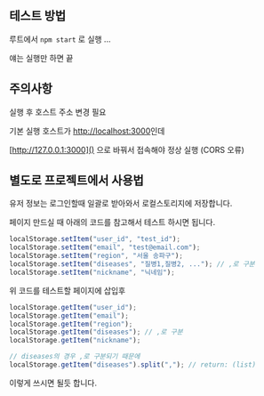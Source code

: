 ## 테스트 방법
루트에서 ```npm start```
로 실행 ...

얘는 실행만 하면 끝

## 주의사항

실행 후 호스트 주소 변경 필요 

기본 실행 호스트가 [http://localhost:3000]()인데 

[http://127.0.0.1:3000]() 으로 바꿔서 접속해야 정상 실행 (CORS 오류)

## 별도로 프로젝트에서 사용법

유저 정보는 로그인할때 일괄로 받아와서 로컬스토리지에 저장합니다.

페이지 만드실 때 아래의 코드를 참고해서 테스트 하시면 됩니다.

```javascript
localStorage.setItem("user_id", "test_id");
localStorage.setItem("email", "test@email.com");
localStorage.setItem("region", "서울 송파구");
localStorage.setItem("diseases", "질병1,질병2, ..."); // ,로 구분
localStorage.setItem("nickname", "닉네임");
```
위 코드를 테스트할 페이지에 삽입후 

```javascript
localStorage.getItem("user_id");
localStorage.getItem("email");
localStorage.getItem("region");
localStorage.getItem("diseases"); // ,로 구분
localStorage.getItem("nickname");

// diseases의 경우 ,로 구분되기 때문에 
localStorage.getItem("diseases").split(","); // return: (list)
```

이렇게 쓰시면 될듯 합니다.